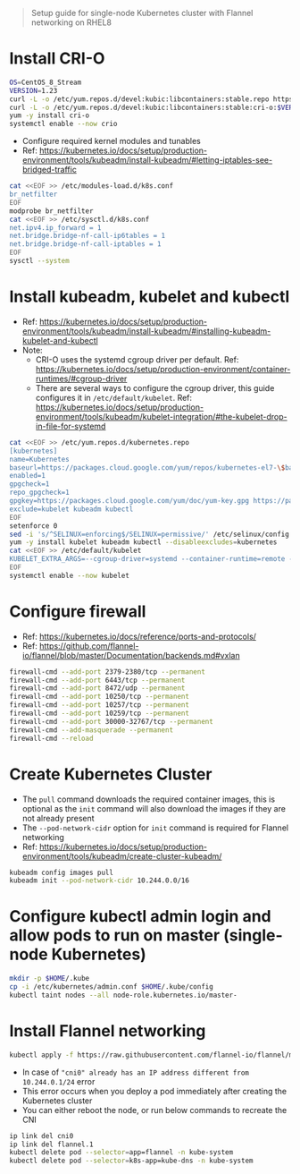 > Setup guide for single-node Kubernetes cluster with Flannel networking on RHEL8
# Install CRI-O
```bash
OS=CentOS_8_Stream
VERSION=1.23
curl -L -o /etc/yum.repos.d/devel:kubic:libcontainers:stable.repo https://download.opensuse.org/repositories/devel:/kubic:/libcontainers:/stable/$OS/devel:kubic:libcontainers:stable.repo
curl -L -o /etc/yum.repos.d/devel:kubic:libcontainers:stable:cri-o:$VERSION.repo https://download.opensuse.org/repositories/devel:kubic:libcontainers:stable:cri-o:$VERSION/$OS/devel:kubic:libcontainers:stable:cri-o:$VERSION.repo
yum -y install cri-o
systemctl enable --now crio
```
- Configure required kernel modules and tunables
- Ref: https://kubernetes.io/docs/setup/production-environment/tools/kubeadm/install-kubeadm/#letting-iptables-see-bridged-traffic
```bash
cat <<EOF >> /etc/modules-load.d/k8s.conf
br_netfilter
EOF
modprobe br_netfilter
cat <<EOF >> /etc/sysctl.d/k8s.conf
net.ipv4.ip_forward = 1
net.bridge.bridge-nf-call-ip6tables = 1
net.bridge.bridge-nf-call-iptables = 1
EOF
sysctl --system
```
# Install kubeadm, kubelet and kubectl
- Ref: https://kubernetes.io/docs/setup/production-environment/tools/kubeadm/install-kubeadm/#installing-kubeadm-kubelet-and-kubectl
- Note:
  - CRI-O uses the systemd cgroup driver per default. Ref: https://kubernetes.io/docs/setup/production-environment/container-runtimes/#cgroup-driver
  - There are several ways to configure the cgroup driver, this guide configures it in `/etc/default/kubelet`. Ref: https://kubernetes.io/docs/setup/production-environment/tools/kubeadm/kubelet-integration/#the-kubelet-drop-in-file-for-systemd
```bash
cat <<EOF >> /etc/yum.repos.d/kubernetes.repo
[kubernetes]
name=Kubernetes
baseurl=https://packages.cloud.google.com/yum/repos/kubernetes-el7-\$basearch
enabled=1
gpgcheck=1
repo_gpgcheck=1
gpgkey=https://packages.cloud.google.com/yum/doc/yum-key.gpg https://packages.cloud.google.com/yum/doc/rpm-package-key.gpg
exclude=kubelet kubeadm kubectl
EOF
setenforce 0
sed -i 's/^SELINUX=enforcing$/SELINUX=permissive/' /etc/selinux/config
yum -y install kubelet kubeadm kubectl --disableexcludes=kubernetes
cat <<EOF >> /etc/default/kubelet
KUBELET_EXTRA_ARGS=--cgroup-driver=systemd --container-runtime=remote --container-runtime-endpoint="unix:///var/run/crio/crio.sock"
EOF
systemctl enable --now kubelet
```
# Configure firewall
- Ref: https://kubernetes.io/docs/reference/ports-and-protocols/
- Ref: https://github.com/flannel-io/flannel/blob/master/Documentation/backends.md#vxlan
```bash
firewall-cmd --add-port 2379-2380/tcp --permanent
firewall-cmd --add-port 6443/tcp --permanent
firewall-cmd --add-port 8472/udp --permanent
firewall-cmd --add-port 10250/tcp --permanent
firewall-cmd --add-port 10257/tcp --permanent
firewall-cmd --add-port 10259/tcp --permanent
firewall-cmd --add-port 30000-32767/tcp --permanent
firewall-cmd --add-masquerade --permanent
firewall-cmd --reload
```
# Create Kubernetes Cluster
- The `pull` command downloads the required container images, this is optional as the `init` command will also download the images if they are not already present
- The `--pod-network-cidr` option for `init` command is required for Flannel networking
- Ref: https://kubernetes.io/docs/setup/production-environment/tools/kubeadm/create-cluster-kubeadm/
```bash
kubeadm config images pull
kubeadm init --pod-network-cidr 10.244.0.0/16
```
# Configure kubectl admin login and allow pods to run on master (single-node Kubernetes)
```bash
mkdir -p $HOME/.kube
cp -i /etc/kubernetes/admin.conf $HOME/.kube/config
kubectl taint nodes --all node-role.kubernetes.io/master-
```
# Install Flannel networking
```bash
kubectl apply -f https://raw.githubusercontent.com/flannel-io/flannel/master/Documentation/kube-flannel.yml
```
- In case of `"cni0" already has an IP address different from 10.244.0.1/24` error
- This error occurs when you deploy a pod immediately after creating the Kubernetes cluster
- You can either reboot the node, or run below commands to recreate the CNI
```bash
ip link del cni0
ip link del flannel.1
kubectl delete pod --selector=app=flannel -n kube-system
kubectl delete pod --selector=k8s-app=kube-dns -n kube-system
```
